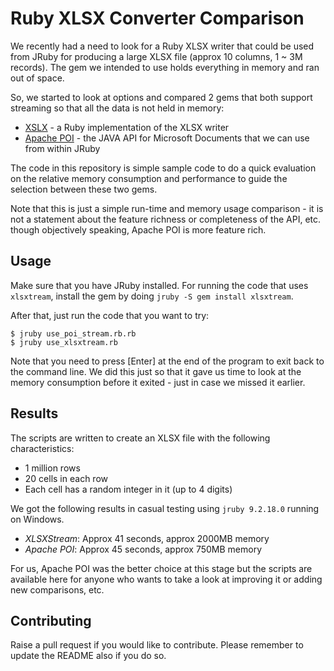 # Ruby XLSX Converter Comparison

We recently had a need to look for a Ruby XLSX writer that could be used from JRuby for producing a large XLSX file (approx 10 columns, 1 ~ 3M records). The gem we intended to use holds everything in memory and ran out of space.

So, we started to look at options and compared 2 gems that both support streaming so that all the data is not held in memory:
* [XSLX](https://github.com/felixbuenemann/xlsxtream) - a Ruby implementation of the XLSX writer
* [Apache POI](https://poi.apache.org/index.html) - the JAVA API for Microsoft Documents that we can use from within JRuby

The code in this repository is simple sample code to do a quick evaluation on the relative memory consumption and performance to guide the selection between these two gems.

Note that this is just a simple run-time and memory usage comparison - it is not a statement about the feature richness or completeness of the API, etc. though objectively speaking, Apache POI is more feature rich.

## Usage

Make sure that you have JRuby installed. For running the code that uses `xlsxtream`, install the gem by doing `jruby -S gem install xlsxtream`.

After that, just run the code that you want to try:

```
$ jruby use_poi_stream.rb.rb
$ jruby use_xlsxtream.rb
```

Note that you need to press [Enter] at the end of the program to exit back to the command line. We did this just so that it gave us time to look at the memory consumption before it exited - just in case we missed it earlier.

## Results

The scripts are written to create an XLSX file with the following characteristics:
* 1 million rows
* 20 cells in each row
* Each cell has a random integer in it (up to 4 digits)

We got the following results in casual testing using `jruby 9.2.18.0` running on Windows.

* _XLSXStream_: Approx 41 seconds, approx 2000MB memory
* _Apache POI_: Approx 45 seconds, approx 750MB memory

For us, Apache POI was the better choice at this stage but the scripts are available here for anyone who wants to take a look at
improving it or adding new comparisons, etc.

## Contributing

Raise a pull request if you would like to contribute. Please remember to update the README also if you do so.
